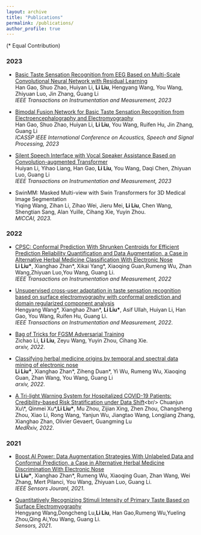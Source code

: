 ```yaml
---
layout: archive
title: "Publications"
permalink: /publications/
author_profile: true
---
```


<!-- {% if author.googlescholar %}
  You can also find my articles on <u><a href="{{author.googlescholar}}">my Google Scholar profile</a>.</u>
{% endif %} -->

<!-- {% include base_path %} -->
(\* Equal Contribution)

### 2023

* [Basic Taste Sensation Recognition from EEG Based on Multi-Scale Convolutional Neural Network with Residual Learning](https://ieeexplore.ieee.org/abstract/document/10138514/) <br/>
Han Gao, Shuo Zhao, Huiyan Li, **Li Liu**, Hengyang Wang, You Wang, Zhiyuan Luo, Jin Zhang, Guang Li <br/>
*IEEE Transactions on Instrumentation and Measurement, 2023*

* [Bimodal Fusion Network for Basic Taste Sensation Recognition from Electroencephalography and Electromyography](https://ieeexplore.ieee.org/document/10095117) <br/>
Han Gao, Shuo Zhao, Huiyan Li, **Li Liu**, You Wang, Ruifen Hu, Jin Zhang, Guang Li <br/>
*ICASSP IEEE International Conference on Acoustics, Speech and Signal Processing, 2023*

* [Silent Speech Interface with Vocal Speaker Assistance Based on Convolution-augmented Transformer](https://ieeexplore.ieee.org/document/10121584) <br/>
Huiyan Li, Yihao Liang, Han Gao, **Li Liu**, You Wang, Daqi Chen, Zhiyuan Luo, Guang Li <br/>
*IEEE Transactions on Instrumentation and Measurement, 2023*

* SwinMM: Masked Multi-view with Swin Transformers for 3D Medical Image Segmentation <br/>
Yiqing Wang, Zihan Li, Zihao Wei, Jieru Mei, **Li Liu**, Chen Wang, Shengtian Sang, Alan Yuille, Cihang Xie, Yuyin Zhou. <br/>
*MICCAI, 2023.*

### 2022
* [CPSC: Conformal Prediction With Shrunken Centroids for Efficient Prediction Reliability Quantification and Data Augmentation, a Case in Alternative Herbal Medicine Classification With Electronic Nose](https://ieeexplore.ieee.org/abstract/document/9667498) <br/>
**Li Liu\***, Xianghao Zhan\*, Xikai Yang\*, Xiaoqing Guan,Rumeng Wu, Zhan Wang,Zhiyuan Luo,You Wang, Guang Li. <br/>
*IEEE Transactions on Instrumentation and Measurement, 2022* 

* [Unsupervised cross-user adaptation in taste sensation
recognition based on surface electromyography with conformal prediction and domain regularized component analysis](https://ieeexplore.ieee.org/document/9777907) <br/>
Hengyang Wang\*, Xianghao Zhan\*, **Li Liu\***, Asif Ullah, Huiyan Li, Han Gao, You Wang, Ruifen Hu, Guang Li. <br/>
*IEEE Transactions on Instrumentation and Measurement, 2022*. 

* [Bag of Tricks for FGSM Adversarial Training](https://arxiv.org/abs/2209.02684) <br/>
Zichao Li, **Li Liu**, Zeyu Wang, Yuyin Zhou, Cihang Xie. <br/>
*arxiv, 2022*.

* [Classifying herbal medicine origins by temporal and spectral data mining of electronic nose](https://arxiv.org/abs/2104.06640)<br/>
**Li Liu\***, Xianghao Zhan\*, Ziheng Duan\*, Yi Wu, Rumeng Wu, Xiaoqing Guan, Zhan Wang, You Wang, Guang Li<br/>
*arxiv, 2022*.

* [A Tri-light Warning System for Hospitalized COVID-19 Patients: Credibility-based Risk Stratification under Data Shift](https://www.medrxiv.org/content/10.1101/2022.12.11.22283309v1#:~:text=CONCLUSION%20The%20tri%2Dlight%20warning,stratification%20of%20COVID%2D19%20patients.)<br/>
Chuanjun Xu\*, Qinmei Xu\*,**Li Liu\***, Mu Zhou, Zijian Xing, Zhen Zhou, Changsheng Zhou, Xiao Li, Rong Wang, Yanjun Wu, Jiangtao Wang, Longjiang Zhang, Xianghao Zhan, Olivier Gevaert, Guangming Lu<br/>
*MedRxiv, 2022*.



### 2021
* [Boost AI Power: Data Augmentation Strategies With Unlabeled Data and Conformal Prediction, a Case in Alternative Herbal Medicine Discrimination With Electronic Nose](https://ieeexplore.ieee.org/abstract/document/9505688) <br/>
**Li Liu\***, Xianghao Zhan\*, Rumeng Wu, Xiaoqing Guan, Zhan Wang, Wei Zhang, Mert Pilanci, You Wang, Zhiyuan Luo, Guang Li.<br/> *IEEE Sensors Jouranl, 2021*. 

* [Quantitatively Recognizing Stimuli Intensity of Primary Taste Based on Surface Electromyography](https://www.mdpi.com/1424-8220/21/21/6965) <br/>
Hengyang Wang,Dongcheng Lu,**Li Liu**, Han Gao,Rumeng Wu,Yueling Zhou,Qing Ai,You Wang, Guang Li.<br/>
  *Sensors, 2021*. 
